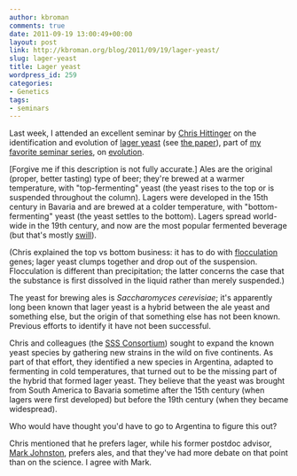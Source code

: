 ```yaml
---
author: kbroman
comments: true
date: 2011-09-19 13:00:49+00:00
layout: post
link: http://kbroman.org/blog/2011/09/19/lager-yeast/
slug: lager-yeast
title: Lager yeast
wordpress_id: 259
categories:
- Genetics
tags:
- seminars
---
```


Last week, I attended an excellent seminar by [Chris Hittinger](http://hittinger.genetics.wisc.edu/) on the identification and evolution of [lager yeast](http://hittinger.genetics.wisc.edu/#Aug22_2011) (see [the paper](http://www.pnas.org/content/early/2011/08/17/1105430108.full.pdf+html)), part of [my favorite seminar series](http://www.evolution.wisc.edu/node/30), on [evolution](http://www.evolution.wisc.edu).

[Forgive me if this description is not fully accurate.] Ales are the original (proper, better tasting) type of beer; they're brewed at a warmer temperature, with "top-fermenting" yeast (the yeast rises to the top or is suspended throughout the column). Lagers were developed in the 15th century in Bavaria and are brewed at a colder temperature, with "bottom-fermenting" yeast (the yeast settles to the bottom). Lagers spread world-wide in the 19th century, and now are the most popular fermented beverage (but that's mostly [swill](http://www.millercoors.com)).

(Chris explained the top vs bottom business: it has to do with [flocculation](http://en.wikipedia.org/wiki/Yeast_flocculation) genes; lager yeast clumps together and drop out of the suspension. Flocculation is different than precipitation; the latter concerns the case that the substance is first dissolved in the liquid rather than merely suspended.)

The yeast for brewing ales is _Saccharomyces cerevisiae_; it's apparently long been known that lager yeast is a hybrid between the ale yeast and something else, but the origin of that something else has not been known. Previous efforts to identify it have not been successful.

Chris and colleagues (the [SSS Consortium](http://www.saccharomycessensustricto.org/cgi-bin/s3)) sought to expand the known yeast species by gathering new strains in the wild on five continents. As part of that effort, they identified a new species in Argentina, adapted to fermenting in cold temperatures, that turned out to be the missing part of the hybrid that formed lager yeast. They believe that the yeast was brought from South America to Bavaria sometime after the 15th century (when lagers were first developed) but before the 19th century (when they became widespread).

Who would have thought you'd have to go to Argentina to figure this out?

Chris mentioned that he prefers lager, while his former postdoc advisor, [Mark Johnston](http://www.genetics.wustl.edu/mjlab/), prefers ales, and that they've had more debate on that point than on the science. I agree with Mark.
